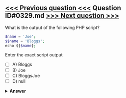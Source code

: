 [<<< Previous question <<<](0328.md)   Question ID#0329.md   [>>> Next question >>>](0330.md)
---

What is the output of the following PHP script?
```php
$name = 'Joe';
$$name = 'Bloggs';
echo ${$name};
```
Enter the exact script output

- [ ] A) Bloggs
- [ ] B) Joe
- [ ] C) BloggsJoe
- [ ] D) null

<details><summary><b>Answer</b></summary>
<p>
  Answer: <strong>A</strong>
</p>
</details>
